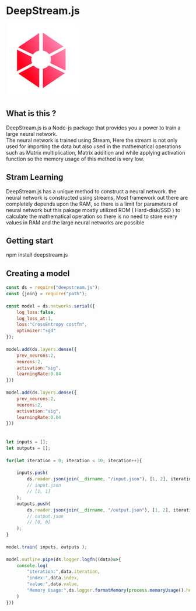 # DeepStream.js

<img src="logo.png" width="200" height="200" />

## What is this ? 

DeepStream.js is a Node-js package that provides you a power to train a large neural network.<br>The neural network is trained using Stream, Here the stream is not only used for importing the data but also used in the mathematical operations such as Matrix multiplication, Matrix addition and while applying activation function so the memory usage of this method is very low.
<!-- [graph] -->

## Stram Learning

DeepStream.js has a unique method to construct a neural network. the neural network is constructed using streams, Most framework out there are completely depends upon the RAM, so there is a limit for parameters of neural network but this pakage mostly utilized ROM ( Hard-disk/SSD ) to calculate the mathematical operation so there is no need to store every values in RAM and the large neural networks are possible

## Getting start

npm install deepstream.js

## Creating a model

```js
const ds = require("deepstream.js");
const {join} = require("path");

const model = ds.networks.serial({
    log_loss:false,
    log_loss_at:1,
    loss:"CrossEntropy costfn",
    optimizer:"sgd"
});

model.add(ds.layers.dense({
    prev_neurons:2,
    neurons:2,
    activation:"sig",
    learningRate:0.04
}))

model.add(ds.layers.dense({
    prev_neurons:2,
    neurons:2,
    activation:"sig",
    learningRate:0.04
}))


let inputs = [];
let outputs = [];

for(let iteration = 0; iteration < 10; iteration++){    
    
    inputs.push(
        ds.reader.json(join(__dirname, "/input.json"), [1, 2], iteration)
        // input.json
        // [1, 1]        
    );
    outputs.push(
        ds.reader.json(join(__dirname, "/output.json"), [1, 2], iteration)
        // output.json
        // [0, 0]
    );    
}

model.train( inputs, outputs );

model.outline.pipe(ds.logger.logfn((data)=>{
    console.log(
        "iteration:",data.iteration,
        "index:",data.index, 
        "value:",data.value, 
        "Memory Usage:",ds.logger.formatMemory(process.memoryUsage().heapUsed),"MB"
    )
}))
```